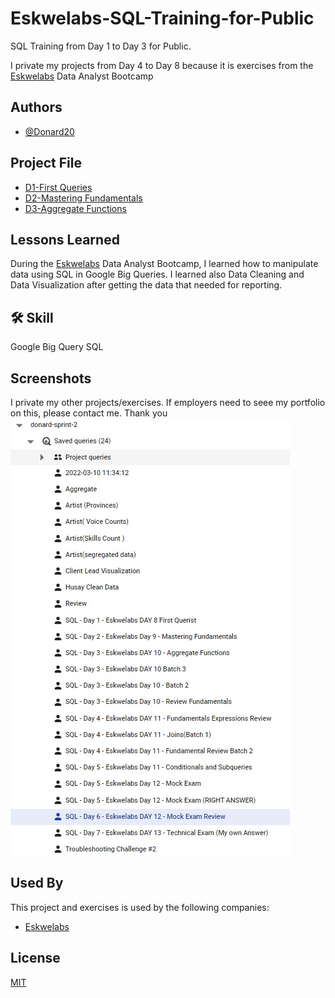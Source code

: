 
# Eskwelabs-SQL-Training-for-Public

SQL Training from Day 1 to Day 3 for Public. 

I private my projects from Day 4 to Day 8 
because it is exercises from the [Eskwelabs](https://www.eskwelabs.com/) Data Analyst Bootcamp


## Authors

- [@Donard20](https://github.com/Donard20)


## Project File

 - [D1-First Queries](https://github.com/Donard20/Eskwelabs-SQL-Training-for-Public-/tree/main/D1-First%20Queries)
 - [D2-Mastering Fundamentals](https://github.com/Donard20/Eskwelabs-SQL-Training-for-Public-/tree/main/D2-Mastering%20Fundamentals)
 - [D3-Aggregate Functions](https://github.com/Donard20/Eskwelabs-SQL-Training-for-Public-/tree/main/D3-Aggregate%20Functions)


## Lessons Learned

During the [Eskwelabs](https://www.eskwelabs.com/)  Data Analyst Bootcamp, I learned how to manipulate data using SQL in Google Big Queries. I learned also Data Cleaning and Data Visualization after getting the data that needed for reporting.


## 🛠 Skill
Google Big Query SQL


## Screenshots
I private my other projects/exercises. 
If employers need to seee my portfolio on this, please contact me. Thank you
![App Screenshot](https://github.com/Donard20/Eskwelabs-SQL-Training-for-Public-/blob/main/Images/sql.jpg)


## Used By

This project and exercises is used by the following companies:

- [Eskwelabs](https://www.eskwelabs.com/)



## License

[MIT](https://choosealicense.com/licenses/mit/)


